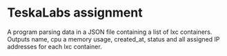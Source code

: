 # TeskaLabs assignment
A program parsing data in a JSON file containing a list of lxc containers.
Outputs name, cpu a memory usage, created_at, status and all assigned IP addresses for each lxc container.
